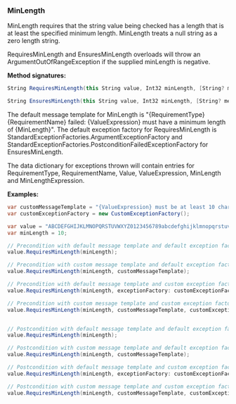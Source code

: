 ### MinLength

MinLength requires that the string value being checked has a length that is at
least the specified minimum length. MinLength treats a null string as a zero 
length string.

RequiresMinLength and EnsuresMinLength overloads will throw an ArgumentOutOfRangeException
if the supplied minLength is negative.

**Method signatures:**
```C#
String RequiresMinLength(this String value, Int32 minLength, [String? messageTemplate = null], [IExceptionFactory? exceptionFactory = null], [String? valueExpression = null], [String? minLengthExpression = null])

String EnsuresMinLength(this String value, Int32 minLength, [String? messageTemplate = null], [IExceptionFactory? exceptionFactory = null], [String? valueExpression = null], [String? minLengthExpression = null])
```

The default message template for MinLength is "{RequirementType} {RequirementName} failed: {ValueExpression} must have a minimum length of {MinLength}".
The default exception factory for RequiresMinLength is StandardExceptionFactories.ArgumentExceptionFactory
and StandardExceptionFactories.PostconditionFailedExceptionFactory for 
EnsuresMinLength.

The data dictionary for exceptions thrown will contain entries for RequirementType,
RequirementName, Value, ValueExpression, MinLength and MinLengthExpression.

**Examples:**
```C#
var customMessageTemplate = "{ValueExpression} must be at least 10 characters in length";
var customExceptionFactory = new CustomExceptionFactory();

var value = "ABCDEFGHIJKLMNOPQRSTUVWXYZ0123456789abcdefghijklmnopqrstuvwxyz";
var minLength = 10;

// Precondition with default message template and default exception factory.
value.RequiresMinLength(minLength);

// Precondition with custom message template and default exception factory.
value.RequiresMinLength(minLength, customMessageTemplate);

// Precondition with default message template and custom exception factory.
value.RequiresMinLength(minLength, exceptionFactory: customExceptionFactory);

// Precondition with custom message template and custom exception factory.
value.RequiresMinLength(minLength, customMessageTemplate, customExceptionFactory);


// Postcondition with default message template and default exception factory.
value.RequiresMinLength(minLength);

// Postcondition with custom message template and default exception factory.
value.RequiresMinLength(minLength, customMessageTemplate);

// Postcondition with default message template and custom exception factory.
value.RequiresMinLength(minLength, exceptionFactory: customExceptionFactory);

// Postcondition with custom message template and custom exception factory.
value.RequiresMinLength(minLength, customMessageTemplate, customExceptionFactory);
```

